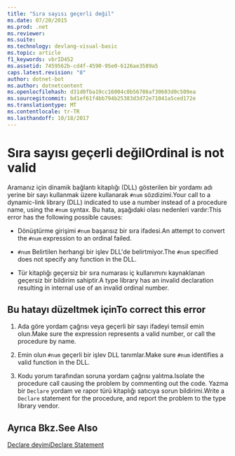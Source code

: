 ```yaml
---
title: "Sıra sayısı geçerli değil"
ms.date: 07/20/2015
ms.prod: .net
ms.reviewer: 
ms.suite: 
ms.technology: devlang-visual-basic
ms.topic: article
f1_keywords: vbrID452
ms.assetid: 7459562b-cd4f-4590-95e0-6126ae3589a5
caps.latest.revision: "8"
author: dotnet-bot
ms.author: dotnetcontent
ms.openlocfilehash: d31d0fba19cc16004c0b56786af30603d0c509ea
ms.sourcegitcommit: bd1ef61f4bb794b25383d3d72e71041a5ced172e
ms.translationtype: MT
ms.contentlocale: tr-TR
ms.lasthandoff: 10/18/2017
---
```

# <a name="ordinal-is-not-valid"></a><span data-ttu-id="afcef-102">Sıra sayısı geçerli değil</span><span class="sxs-lookup"><span data-stu-id="afcef-102">Ordinal is not valid</span></span>
<span data-ttu-id="afcef-103">Aramanız için dinamik bağlantı kitaplığı (DLL) gösterilen bir yordamı adı yerine bir sayı kullanmak üzere kullanarak `#num` sözdizimi.</span><span class="sxs-lookup"><span data-stu-id="afcef-103">Your call to a dynamic-link library (DLL) indicated to use a number instead of a procedure name, using the `#num` syntax.</span></span> <span data-ttu-id="afcef-104">Bu hata, aşağıdaki olası nedenleri vardır:</span><span class="sxs-lookup"><span data-stu-id="afcef-104">This error has the following possible causes:</span></span>  
  
-   <span data-ttu-id="afcef-105">Dönüştürme girişimi `#num` başarısız bir sıra ifadesi.</span><span class="sxs-lookup"><span data-stu-id="afcef-105">An attempt to convert the `#num` expression to an ordinal failed.</span></span>  
  
-   <span data-ttu-id="afcef-106">`#num` Belirtilen herhangi bir işlev DLL'de belirtmiyor.</span><span class="sxs-lookup"><span data-stu-id="afcef-106">The `#num` specified does not specify any function in the DLL.</span></span>  
  
-   <span data-ttu-id="afcef-107">Tür kitaplığı geçersiz bir sıra numarası iç kullanımını kaynaklanan geçersiz bir bildirim sahiptir.</span><span class="sxs-lookup"><span data-stu-id="afcef-107">A type library has an invalid declaration resulting in internal use of an invalid ordinal number.</span></span>  
  
## <a name="to-correct-this-error"></a><span data-ttu-id="afcef-108">Bu hatayı düzeltmek için</span><span class="sxs-lookup"><span data-stu-id="afcef-108">To correct this error</span></span>  
  
1.  <span data-ttu-id="afcef-109">Ada göre yordam çağrısı veya geçerli bir sayı ifadeyi temsil emin olun.</span><span class="sxs-lookup"><span data-stu-id="afcef-109">Make sure the expression represents a valid number, or call the procedure by name.</span></span>  
  
2.  <span data-ttu-id="afcef-110">Emin olun `#num` geçerli bir işlev DLL tanımlar.</span><span class="sxs-lookup"><span data-stu-id="afcef-110">Make sure `#num` identifies a valid function in the DLL.</span></span>  
  
3.  <span data-ttu-id="afcef-111">Kodu yorum tarafından soruna yordam çağrısı yalıtma.</span><span class="sxs-lookup"><span data-stu-id="afcef-111">Isolate the procedure call causing the problem by commenting out the code.</span></span> <span data-ttu-id="afcef-112">Yazma bir `Declare` yordam ve rapor türü kitaplığı satıcıya sorun bildirimi.</span><span class="sxs-lookup"><span data-stu-id="afcef-112">Write a `Declare` statement for the procedure, and report the problem to the type library vendor.</span></span>  
  
## <a name="see-also"></a><span data-ttu-id="afcef-113">Ayrıca Bkz.</span><span class="sxs-lookup"><span data-stu-id="afcef-113">See Also</span></span>  
 [<span data-ttu-id="afcef-114">Declare deyimi</span><span class="sxs-lookup"><span data-stu-id="afcef-114">Declare Statement</span></span>](../../../visual-basic/language-reference/statements/declare-statement.md)
